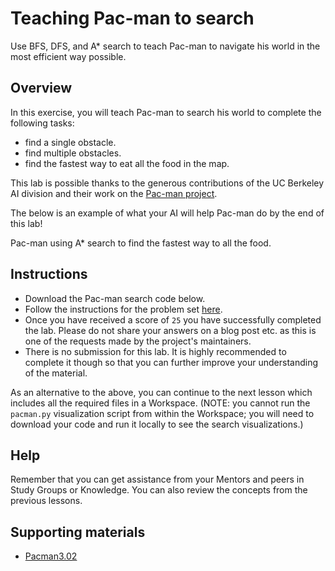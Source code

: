 # Teaching Pac-man to search

Use BFS, DFS, and A* search to teach Pac-man to navigate his world in the most efficient way possible.

## Overview

In this exercise, you will teach Pac-man to search his world to complete the following tasks:

- find a single obstacle.
- find multiple obstacles.
- find the fastest way to eat all the food in the map.

This lab is possible thanks to the generous contributions of the UC Berkeley AI division and their work on the [Pac-man project](http://ai.berkeley.edu/project_overview.html). 

The below is an example of what your AI will help Pac-man do by the end of this lab!

Pac-man using A* search to find the fastest way to all the food.

## Instructions

- Download the Pac-man search code below.
- Follow the instructions for the problem set [here](http://ai.berkeley.edu/search.html).
- Once you have received a score of `25` you have successfully completed the lab. Please do not share your answers on a blog post etc. as this is one of the requests made by the project's maintainers.
- There is no submission for this lab. It is highly recommended to complete it though so that you can further improve your understanding of the material.

As an alternative to the above, you can continue to the next lesson which includes all the required files in a Workspace. (NOTE: you cannot run the `pacman.py` visualization script from within the Workspace; you will need to download your code and run it locally to see the search visualizations.)

## Help

Remember that you can get assistance from your Mentors and peers in Study Groups or Knowledge. You can also review the concepts from the previous lessons.

## Supporting materials

- [Pacman3.02](https://video.udacity-data.com/topher/2018/May/5ae9f986_pacman3.02/pacman3.02.zip)

